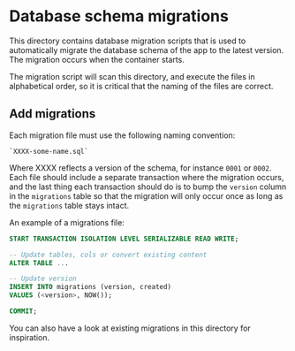 # Database schema migrations

This directory contains database migration scripts that is used to automatically migrate the database schema of the app to the latest version. The migration occurs when the container starts.

The migration script will scan this directory, and execute the files in alphabetical order, so it is critical that the naming of the files are correct.

## Add migrations

Each migration file must use the following naming convention:

    `XXXX-some-name.sql`

Where XXXX reflects a version of the schema, for instance `0001` or `0002`. Each file should include a separate transaction where the migration occurs, and the last thing each transaction should do is to bump the `version` column in the `migrations` table so that the migration will only occur once as long as the `migrations` table stays intact.

An example of a migrations file:

```sql
START TRANSACTION ISOLATION LEVEL SERIALIZABLE READ WRITE;

-- Update tables, cols or convert existing content
ALTER TABLE ...

-- Update version
INSERT INTO migrations (version, created)
VALUES (<version>, NOW());

COMMIT;
```

You can also have a look at existing migrations in this directory for inspiration.
